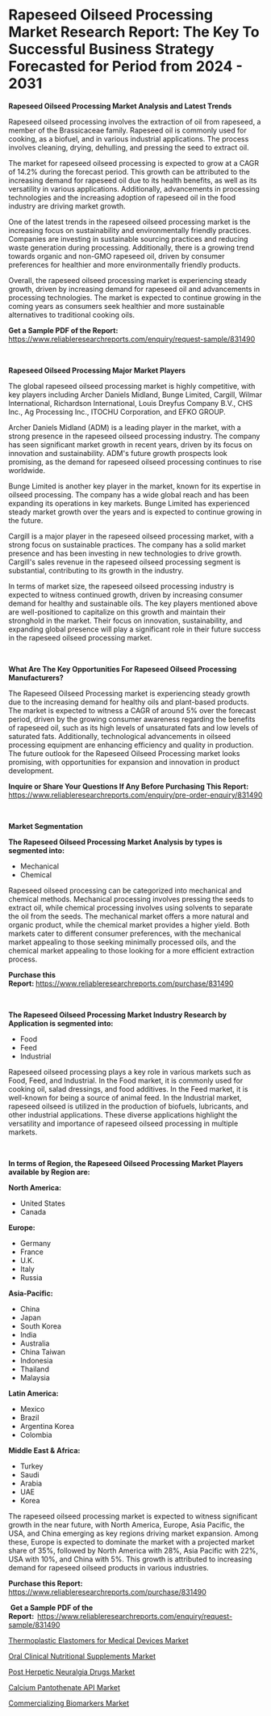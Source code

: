 <p><h1>Rapeseed Oilseed Processing Market Research Report: The Key To Successful Business Strategy Forecasted for Period from 2024 - 2031</h1></p><p><strong>Rapeseed Oilseed Processing Market Analysis and Latest Trends</strong></p>
<p><p>Rapeseed oilseed processing involves the extraction of oil from rapeseed, a member of the Brassicaceae family. Rapeseed oil is commonly used for cooking, as a biofuel, and in various industrial applications. The process involves cleaning, drying, dehulling, and pressing the seed to extract oil.</p><p>The market for rapeseed oilseed processing is expected to grow at a CAGR of 14.2% during the forecast period. This growth can be attributed to the increasing demand for rapeseed oil due to its health benefits, as well as its versatility in various applications. Additionally, advancements in processing technologies and the increasing adoption of rapeseed oil in the food industry are driving market growth.</p><p>One of the latest trends in the rapeseed oilseed processing market is the increasing focus on sustainability and environmentally friendly practices. Companies are investing in sustainable sourcing practices and reducing waste generation during processing. Additionally, there is a growing trend towards organic and non-GMO rapeseed oil, driven by consumer preferences for healthier and more environmentally friendly products.</p><p>Overall, the rapeseed oilseed processing market is experiencing steady growth, driven by increasing demand for rapeseed oil and advancements in processing technologies. The market is expected to continue growing in the coming years as consumers seek healthier and more sustainable alternatives to traditional cooking oils.</p></p>
<p><strong>Get a Sample PDF of the Report:&nbsp;</strong> <a href="https://www.reliableresearchreports.com/enquiry/request-sample/831490">https://www.reliableresearchreports.com/enquiry/request-sample/831490</a></p>
<p>&nbsp;</p>
<p><strong>Rapeseed Oilseed Processing Major Market Players</strong></p>
<p><p>The global rapeseed oilseed processing market is highly competitive, with key players including Archer Daniels Midland, Bunge Limited, Cargill, Wilmar International, Richardson International, Louis Dreyfus Company B.V., CHS Inc., Ag Processing Inc., ITOCHU Corporation, and EFKO GROUP.</p><p>Archer Daniels Midland (ADM) is a leading player in the market, with a strong presence in the rapeseed oilseed processing industry. The company has seen significant market growth in recent years, driven by its focus on innovation and sustainability. ADM's future growth prospects look promising, as the demand for rapeseed oilseed processing continues to rise worldwide.</p><p>Bunge Limited is another key player in the market, known for its expertise in oilseed processing. The company has a wide global reach and has been expanding its operations in key markets. Bunge Limited has experienced steady market growth over the years and is expected to continue growing in the future.</p><p>Cargill is a major player in the rapeseed oilseed processing market, with a strong focus on sustainable practices. The company has a solid market presence and has been investing in new technologies to drive growth. Cargill's sales revenue in the rapeseed oilseed processing segment is substantial, contributing to its growth in the industry.</p><p>In terms of market size, the rapeseed oilseed processing industry is expected to witness continued growth, driven by increasing consumer demand for healthy and sustainable oils. The key players mentioned above are well-positioned to capitalize on this growth and maintain their stronghold in the market. Their focus on innovation, sustainability, and expanding global presence will play a significant role in their future success in the rapeseed oilseed processing market.</p></p>
<p>&nbsp;</p>
<p><strong>What Are The Key Opportunities For Rapeseed Oilseed Processing Manufacturers?</strong></p>
<p><p>The Rapeseed Oilseed Processing market is experiencing steady growth due to the increasing demand for healthy oils and plant-based products. The market is expected to witness a CAGR of around 5% over the forecast period, driven by the growing consumer awareness regarding the benefits of rapeseed oil, such as its high levels of unsaturated fats and low levels of saturated fats. Additionally, technological advancements in oilseed processing equipment are enhancing efficiency and quality in production. The future outlook for the Rapeseed Oilseed Processing market looks promising, with opportunities for expansion and innovation in product development.</p></p>
<p><strong>Inquire or Share Your Questions If Any Before Purchasing This Report:</strong> <a href="https://www.reliableresearchreports.com/enquiry/pre-order-enquiry/831490">https://www.reliableresearchreports.com/enquiry/pre-order-enquiry/831490</a></p>
<p>&nbsp;</p>
<p><strong>Market Segmentation</strong></p>
<p><strong>The Rapeseed Oilseed Processing Market Analysis by types is segmented into:</strong></p>
<p><ul><li>Mechanical</li><li>Chemical</li></ul></p>
<p><p>Rapeseed oilseed processing can be categorized into mechanical and chemical methods. Mechanical processing involves pressing the seeds to extract oil, while chemical processing involves using solvents to separate the oil from the seeds. The mechanical market offers a more natural and organic product, while the chemical market provides a higher yield. Both markets cater to different consumer preferences, with the mechanical market appealing to those seeking minimally processed oils, and the chemical market appealing to those looking for a more efficient extraction process.</p></p>
<p><strong>Purchase this Report:&nbsp;</strong><a href="https://www.reliableresearchreports.com/purchase/831490">https://www.reliableresearchreports.com/purchase/831490</a></p>
<p>&nbsp;</p>
<p><strong>The Rapeseed Oilseed Processing Market Industry Research by Application is segmented into:</strong></p>
<p><ul><li>Food</li><li>Feed</li><li>Industrial</li></ul></p>
<p><p>Rapeseed oilseed processing plays a key role in various markets such as Food, Feed, and Industrial. In the Food market, it is commonly used for cooking oil, salad dressings, and food additives. In the Feed market, it is well-known for being a source of animal feed. In the Industrial market, rapeseed oilseed is utilized in the production of biofuels, lubricants, and other industrial applications. These diverse applications highlight the versatility and importance of rapeseed oilseed processing in multiple markets.</p></p>
<p>&nbsp;</p>
<p><strong>In terms of Region, the Rapeseed Oilseed Processing Market Players available by Region are:</strong></p>
<p>
    <p> <strong> North America: </strong>
        <ul>
            <li>United States</li>
            <li>Canada</li>
        </ul>
        </p> 
    <p> <strong> Europe: </strong>
        <ul>
            <li>Germany</li>
            <li>France</li>
            <li>U.K.</li>
            <li>Italy</li>
            <li>Russia</li>
        </ul>
        </p> 
    <p> <strong> Asia-Pacific: </strong>
        <ul>
            <li>China</li>
            <li>Japan</li>
            <li>South Korea</li>
            <li>India</li>
            <li>Australia</li>
            <li>China Taiwan</li>
            <li>Indonesia</li>
            <li>Thailand</li>
            <li>Malaysia</li>
        </ul>
        </p> 
    <p> <strong> Latin America: </strong>
        <ul>
            <li>Mexico</li>
            <li>Brazil</li>
            <li>Argentina Korea</li>
            <li>Colombia</li>
        </ul>
        </p> 
    <p> <strong> Middle East & Africa: </strong>
        <ul>
            <li>Turkey</li>
            <li>Saudi</li>
            <li>Arabia</li>
            <li>UAE</li>
            <li>Korea</li>
        </ul>
    </p>
    </p>
<p><p>The rapeseed oilseed processing market is expected to witness significant growth in the near future, with North America, Europe, Asia Pacific, the USA, and China emerging as key regions driving market expansion. Among these, Europe is expected to dominate the market with a projected market share of 35%, followed by North America with 28%, Asia Pacific with 22%, USA with 10%, and China with 5%. This growth is attributed to increasing demand for rapeseed oilseed products in various industries.</p></p>
<p><strong>Purchase this Report: </strong><a href="https://www.reliableresearchreports.com/purchase/831490">https://www.reliableresearchreports.com/purchase/831490</a></p>
<p>&nbsp;<strong>Get a Sample PDF of the Report:&nbsp;&nbsp;</strong><a href="https://www.reliableresearchreports.com/enquiry/request-sample/831490">https://www.reliableresearchreports.com/enquiry/request-sample/831490</a></p>
<p><strong></strong></p>
<p><p><a href="https://medium.com/@ameliahaley64/thermoplastic-elastomers-for-medical-devices-market-size-cagr-trends-2024-2030-7fc7e188c12f">Thermoplastic Elastomers for Medical Devices Market</a></p><p><a href="https://medium.com/@ameliahaley64/oral-clinical-nutritional-supplements-market-size-cagr-trends-2024-2030-0f4988359f1c">Oral Clinical Nutritional Supplements Market</a></p><p><a href="https://medium.com/@ameliahaley64/post-herpetic-neuralgia-drugs-market-share-evolution-and-market-growth-trends-2024-2031-3671181999c1">Post Herpetic Neuralgia Drugs Market</a></p><p><a href="https://medium.com/@ameliahaley64/calcium-pantothenate-api-market-report-reveals-the-latest-trends-and-growth-opportunities-of-this-2ccaf268d52f">Calcium Pantothenate API Market</a></p><p><a href="https://medium.com/@ameliahaley64/commercializing-biomarkers-nbsp-market-focuses-on-market-share-size-and-projected-forecast-till-0582d6dcbd21">Commercializing Biomarkers Market</a></p></p>